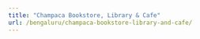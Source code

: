 ```yaml
---
title: "Champaca Bookstore, Library & Cafe"
url: /bengaluru/champaca-bookstore-library-and-cafe/
---
```

